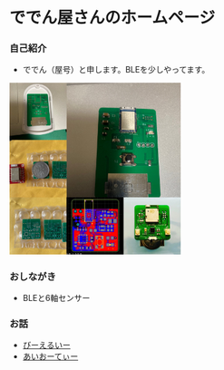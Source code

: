 

# ででん屋さんのホームページ

### 自己紹介
- ででん（屋号）と申します。BLEを少しやってます。  
<img width="60%" alt="4408A93D-3259-498D-9A93-794FDD3307AE.jpg" src="images/4408A93D-3259-498D-9A93-794FDD3307AE.jpg">  

### おしながき
  - BLEと6軸センサー

### お話
  - [びーえるいー](https://www.chocbanana.com/ble)
  - [あいおーてぃー](https://www.chocbanana.com/nrf91)

